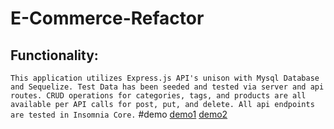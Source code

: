 
# E-Commerce-Refactor
## Functionality:
`
This application utilizes Express.js API's unison with Mysql Database and Sequelize. Test Data
has been seeded and tested via server and api routes. CRUD operations for categories, tags, and products are all
available per API calls for post, put, and delete. All api endpoints are tested in Insomnia Core.
`
#demo 
[demo1]("https://drive.google.com/file/d/1m75beI9MkXwEmrgf7aLrX6h6-YNtoPVr/view")
[demo2]("https://drive.google.com/file/d/1uV8FTEhJyYCqnAlptdeP30GtKGxdJGVb/view")
